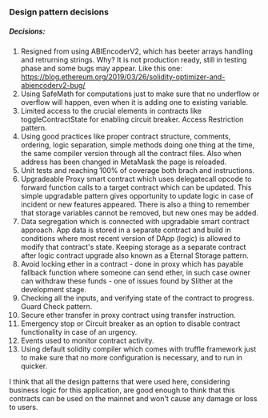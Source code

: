 ### Design pattern decisions

##### Decisions:
1. Resigned from using ABIEncoderV2, which has beeter arrays handling and retrurning strings.
Why? It is not production ready, still in testing phase and some bugs may appear. Like this one: https://blog.ethereum.org/2019/03/26/solidity-optimizer-and-abiencoderv2-bug/
2. Using SafeMath for computations just to make sure that no underflow or overflow will happen, even when it is adding one to existing variable.
3. Limited access to the crucial elements in contracts like toggleContractState for enabling circuit breaker. Access Restriction pattern.
4. Using good practices like proper contract structure, comments, ordering, logic separation, simple methods doing one thing at the time, the same compiler version through all the contract files. Also when address has been changed in MetaMask the page is reloaded.
5. Unit tests and reaching 100% of coverage both brach and instructions.
6. Upgradeable Proxy smart contract which uses delegatecall opcode to forward function calls to a target contract which can be updated.
This simple upgradable pattern gives opportunity to update logic in case of incident or new features appeared. There is also a thing
to remember that storage variables cannot be removed, but new ones may be added.
7. Data segregation which is connected with upgradable smart contract approach. App data is stored in a separate contract and build in conditions
where most recent version of DApp (logic) is allowed to modify that contract's state. Keeping storage as a separate contract after logic contract upgrade also known as a Eternal Storage pattern.
8. Avoid locking ether in a contract - done in proxy which has payable fallback function where someone can send ether, in such case owner can withdraw
these funds - one of issues found by Slither at the development stage.
9. Checking all the inputs, and verifying state of the contract to progress. Guard Check pattern.
10. Secure ether transfer in proxy contract using transfer instruction.
11. Emergency stop or Circuit breaker as an option to disable contract functionality in case of an urgency.
12. Events used to monitor contract activity.
13. Using default solidity compiler which comes with truffle framework just to make sure that no more configuration is necessary, and to run in quicker.

I think that all the design patterns that were used here, considering business logic for this application,
are good enough to think that this contracts can be used on the mainnet and won't cause any damage or loss to users.
